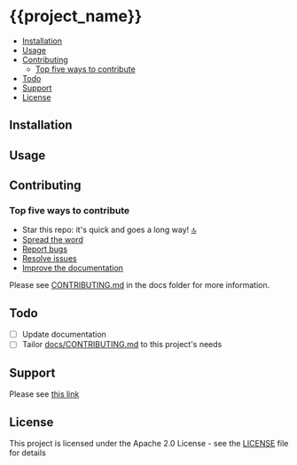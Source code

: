 # {{project_name}}

<!-- project-description -->

<!-- START doctoc generated TOC please keep comment here to allow auto update -->
<!-- DON'T EDIT THIS SECTION, INSTEAD RE-RUN doctoc TO UPDATE -->

- [Installation](#installation)
- [Usage](#usage)
- [Contributing](#contributing)
  - [Top five ways to contribute](#top-five-ways-to-contribute)
- [Todo](#todo)
- [Support](#support)
- [License](#license)

<!-- END doctoc generated TOC please keep comment here to allow auto update -->

## Installation

<!-- project-installation -->

## Usage

<!-- project-usage -->

## Contributing

### Top five ways to contribute

- Star this repo: it's quick and goes a long way! [🔝](#top)
- [Spread the word](docs/CONTRIBUTING.md#spread-the-word)
- [Report bugs](docs/CONTRIBUTING.md#report-bugs)
- [Resolve issues](docs/CONTRIBUTING.md#resolve-issues)
- [Improve the documentation](docs/CONTRIBUTING.md#improve-the-documentation)

Please see [CONTRIBUTING.md](docs/CONTRIBUTING.md) in the docs folder for more information.

<!-- project-contributing -->

## Todo

<!-- project-todo -->

- [ ] Update documentation
- [ ] Tailor [docs/CONTRIBUTING.md](docs/CONTRIBUTING.md) to this project's needs

<!-- project-todo -->

## Support

<!-- project-support -->

Please see [this link]({{support_url}})

<!-- project-support -->

## License

<!-- project-license -->

This project is licensed under the Apache 2.0 License - see the [LICENSE](LICENSE) file for details

<!-- project-license -->
